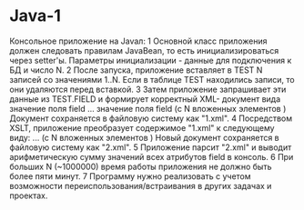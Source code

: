# Java-1
Консольное приложение на Javaл:
1 Основной класс приложения должен следовать правилам JavaBean, то есть инициализироваться
через setter'ы. Параметры инициализации - данные для подключения к БД и число N.
2 После запуска, приложение вставляет в TEST N записей со значениями 1..N. Если в таблице TEST
находились записи, то они удаляются перед вставкой.
3 Затем приложение запрашивает эти данные из TEST.FIELD и формирует корректный XML-
документ вида
<entries>
<entry>
<field>значение поля field</field>
</entry>
...
<entry>
<field>значение поля field</field>
</entry>
</entries>
(с N вложенных элементов <entry>)
Документ сохраняется в файловую систему как "1.xml".
4 Посредством XSLT, приложение преобразует содержимое "1.xml" к следующему виду:
<entries>
<entry field="значение поля field">
...
<entry field="значение поля field">
</entries>
(с N вложенных элементов <entry>)
Новый документ сохраняется в файловую систему как "2.xml".
5 Приложение парсит "2.xml" и выводит арифметическую сумму значений всех атрибутов field в
консоль.
6 При больших N (~1000000) время работы приложения не должно быть более пяти минут.
7 Программу нужно реализовать с учетом возможности переиспользования/встраивания в других
задачах и проектах.

